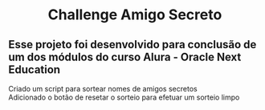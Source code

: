 <h1 align="center"> Challenge Amigo Secreto </h1>

<h2> Esse projeto foi desenvolvido para conclusão de um dos módulos do curso Alura - Oracle Next Education </h2>

Criado um script para sortear nomes de amigos secretos
<br>
Adicionado o botão de resetar o sorteio para efetuar um sorteio limpo